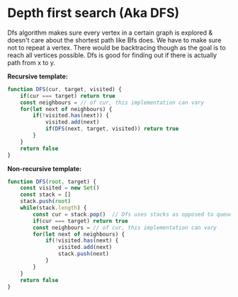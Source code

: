 # Depth first search \(Aka DFS\)

Dfs algorithm makes sure every vertex in a certain graph is explored & doesn't care about the shortest path like Bfs does.  We have to make sure not to repeat a vertex.  There would be backtracing though as the goal is to reach all vertices possible.  Dfs is good for finding out if there is actually path from x to y.

**Recursive template:**

```javascript
function DFS(cur, target, visited) {
    if(cur === target) return true
    const neighbours = // of cur, this implementation can vary
    for(let next of neighbours) {
        if(!visited.has(next)) {
            visited.add(next)
            if(DFS(next, target, visited)) return true
        }
    }
    return false
}
```

**Non-recursive template:**

```javascript
function DFS(root, target) {    
    const visited = new Set()
    const stack = []
    stack.push(root)
    while(stack.length) {
        const cur = stack.pop()  // Dfs uses stacks as opposed to queues in Bfs
        if(cur === target) return true
        const neighbours = // of cur, this implementation can vary
        for(let next of neighbours) {
            if(!visited.has(next) {
                visited.add(next)
                stack.push(next)
            }
        }
    }
    return false
}
```

